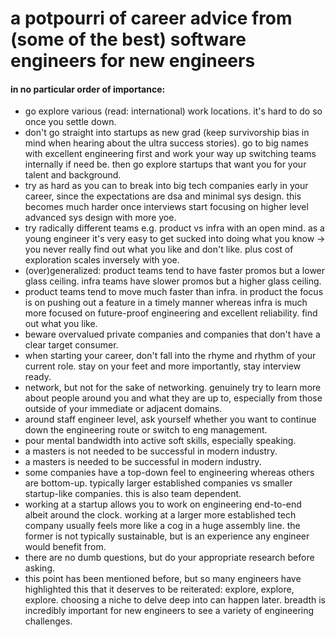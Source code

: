 # a potpourri of career advice from (some of the best) software engineers for new engineers
#### in no particular order of importance:

- go explore various (read: international) work locations. it's hard to do so once you settle down.
- don't go straight into startups as new grad (keep survivorship bias in mind when hearing about the ultra success stories). go to big names with excellent engineering first and work your way up switching teams internally if need be. then go explore startups that want you for your talent and background.
- try as hard as you can to break into big tech companies early in your career, since the expectations are dsa and minimal sys design. this becomes much harder once interviews start focusing on higher level advanced sys design with more yoe.
- try radically different teams e.g. product vs infra with an open mind. as a young engineer it's very easy to get sucked into doing what you know -> you never really find out what you like and don't like. plus cost of exploration scales inversely with yoe.
- (over)generalized: product teams tend to have faster promos but a lower glass ceiling. infra teams have slower promos but a higher glass ceiling.
- product teams tend to move much faster than infra. in product the focus is on pushing out a feature in a timely manner whereas infra is much more focused on future-proof engineering and excellent reliability. find out what you like.
- beware overvalued private companies and companies that don't have a clear target consumer.
- when starting your career, don't fall into the rhyme and rhythm of your current role. stay on your feet and more importantly, stay interview ready.
- network, but not for the sake of networking. genuinely try to learn more about people around you and what they are up to, especially from those outside of your immediate or adjacent domains.
- around staff engineer level, ask yourself whether you want to continue down the engineering route or switch to eng management.
- pour mental bandwidth into active soft skills, especially speaking.
- a masters is not needed to be successful in modern industry.
- a masters is needed to be successful in modern industry.
- some companies have a top-down feel to engineering whereas others are bottom-up. typically larger established companies vs smaller startup-like companies. this is also team dependent.
- working at a startup allows you to work on engineering end-to-end albeit around the clock. working at a larger more established tech company usually feels more like a cog in a huge assembly line. the former is not typically sustainable, but is an experience any engineer would benefit from.
- there are no dumb questions, but do your appropriate research before asking.
- this point has been mentioned before, but so many engineers have highlighted this that it deserves to be reiterated: explore, explore, explore. choosing a niche to delve deep into can happen later. breadth is incredibly important for new engineers to see a variety of engineering challenges.
